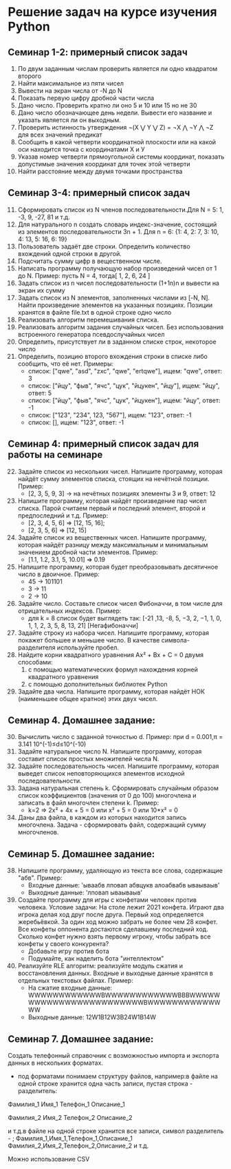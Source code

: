 # Решение задач на курсе изучения Python

## Семинар 1-2: примерный список задач
1. По двум заданным числам проверить является ли одно квадратом второго 
2. Найти максимальное из пяти чисел
3. Вывести на экран числа от -N до N
4. Показать первую цифру дробной части числа
5. Дано число. Проверить кратно ли оно 5 и 10 или 15 но не 30
6. Дано число обозначающее день недели. Вывести его название и указать является ли он выходным.
7. Проверить истинность утверждения ¬(X ⋁ Y ⋁ Z) = ¬X ⋀ ¬Y ⋀ ¬Z для всех значений предикат
8. Сообщить в какой четверти координатной плоскости или на какой оси находится точка с координатами Х и У 
9. Указав номер четверти прямоугольной системы координат, показать допустимые значения координат для точек этой четверти
10. Найти расстояние между двумя точками пространства

## Семинар 3-4: примерный список задач
11. Сформировать список из  N членов последовательности.Для N = 5: 1, -3, 9, -27, 81 и т.д.
12. Для натурального n создать словарь индекс-значение, состоящий из элементов последовательности 3n + 1. Для n = 6: {1: 4, 2: 7, 3: 10, 4: 13, 5: 16, 6: 19}
13. Пользователь задаёт две строки. Определить количество вхождений одной строки в другой.
14. Подсчитать сумму цифр в вещественном числе.
15. Написать программу получающую набор произведений чисел от 1 до N. Пример: пусть N = 4, тогда[ 1, 2, 6, 24 ]
16. Задать список из n чисел последовательности (1+1n)n и вывести на экран их сумму
17. Задать список из N элементов, заполненных числами из [-N, N]. Найти произведение элементов на указанных позициях. Позиции хранятся в файле file.txt в одной строке одно число
18. Реализовать алгоритм перемешивания списка. 
19. Реализовать алгоритм задания случайных чисел. Без использования встроенного генератора псевдослучайных чисел
20. Определить, присутствует ли в заданном списке строк, некоторое число 
21. Определить, позицию второго вхождения строки в списке либо сообщить, что её нет. Примеры:
    * список: ["qwe", "asd", "zxc", "qwe", "ertqwe"], ищем: "qwe", ответ: 3
    * список: ["йцу", "фыв", "ячс", "цук", "йцукен", "йцу"], ищем: "йцу", ответ: 5
    * список: ["йцу", "фыв", "ячс", "цук", "йцукен"], ищем: "йцу", ответ: -1
    * список: ["123", "234", 123, "567"], ищем: "123", ответ: -1
    * список: [], ищем: "123", ответ: -1

## Семинар 4: примерный список задач для работы на семинаре

22.	Задайте список из нескольких чисел. Напишите программу, которая найдёт сумму элементов списка, стоящих на нечётной позиции. Пример:
    * [2, 3, 5, 9, 3] -> на нечётных позициях элементы 3 и 9, ответ: 12
23.	Напишите программу, которая найдёт произведение пар чисел списка. Парой считаем первый и последний элемент, второй и предпоследний и т.д. Пример:
    * [2, 3, 4, 5, 6] => [12, 15, 16];
    * [2, 3, 5, 6] => [12, 15]
24.	Задайте список из вещественных чисел. Напишите программу, которая найдёт разницу между максимальным и минимальным значением дробной части элементов. Пример:
    * [1.1, 1.2, 3.1, 5, 10.01] => 0.19
25.	Напишите программу, которая будет преобразовывать десятичное число в двоичное. Пример:
    * 45 -> 101101
    * 3 -> 11
    * 2 -> 10
26.	Задайте число. Составьте список чисел Фибоначчи, в том числе для отрицательных индексов. Пример:
    * для k = 8 список будет выглядеть так: [-21 ,13, -8, 5, −3, 2, −1, 1, 0, 1, 1, 2, 3, 5, 8, 13, 21] [Негафибоначчи] 
27.	Задайте строку из набора чисел. Напишите программу, которая покажет большее и меньшее число. В качестве символа-разделителя используйте пробел.
28.	Найдите корни квадратного уравнения Ax² + Bx + C = 0 двумя способами:
    1.	с помощью математических формул нахождения корней квадратного уравнения
    2.	с помощью дополнительных библиотек Python
29.	Задайте два числа. Напишите программу, которая найдёт НОК (наименьшее общее кратное) этих двух чисел.

## Семинар 4. Домашнее задание:
30. Вычислить число c заданной точностью d. Пример:
    при d = 0.001,π = 3.141             10^(-1)≤d≤10^(-10)
31. Задайте натуральное число N. Напишите программу, которая составит список простых множителей числа N.
32. Задайте последовательность чисел. Напишите программу, которая выведет список неповторяющихся элементов исходной последовательности.
33. Задана натуральная степень k. Сформировать случайным образом список коэффициентов (значения от 0 до 100) многочлена и записать в файл многочлен степени k. Пример:
    * k=2 => 2x² + 4x + 5 = 0 или x² + 5 = 0 или 10*x² = 0
34. Даны два файла, в каждом из которых находится запись многочлена. Задача - сформировать файл, содержащий сумму многочленов.

## Семинар 5. Домашнее задание:
38. Напишите программу, удаляющую из текста все слова, содержащие "абв". Пример:
    * Входные данные: 'ываабв лповап абвцукв алоабвабв ываываыв'
    * Выходные данные: 'лповап ываываыв'
39. Создайте программу для игры с конфетами человек против человека. Условие задачи: На столе лежит 2021 конфета. Играют два игрока делая ход друг после друга. Первый ход определяется жеребьёвкой. За один ход можно забрать не более чем 28 конфет. Все конфеты оппонента достаются сделавшему последний ход. Сколько конфет нужно взять первому игроку, чтобы забрать все конфеты у своего конкурента?
    * Добавьте игру против бота
    * Подумайте, как наделить бота "интеллектом"
41.	Реализуйте RLE алгоритм: реализуйте модуль сжатия и восстановления данных. Входные и выходные данные хранятся в отдельных текстовых файлах. Пример:
    * На сжатие входные данные: WWWWWWWWWWWWBWWWWWWWWWWWWBBBWWWWWWWWWWWWWWWWWWWWWWWWBWWWWWWWWWWWWWW
    * Выходные данные:          12W1B12W3B24W1B14W

## Семинар 7. Домашнее задание:
Создать телефонный справочник с возможностью импорта и экспорта данных в нескольких форматах.
* под форматами понимаем структуру файлов, например:в файле на одной строке хранится одна часть записи, пустая строка - разделитель:

Фамилия_1
Имя_1
Телефон_1
Описание_1

Фамилия_2
Имя_2
Телефон_2
Описание_2

и т.д.в файле на одной строке хранится все записи, символ разделитель - ;
Фамилия_1,Имя_1,Телефон_1,Описание_1
Фамилия_2,Имя_2,Телефон_2,Описание_2
и т.д.

Можно использование CSV
